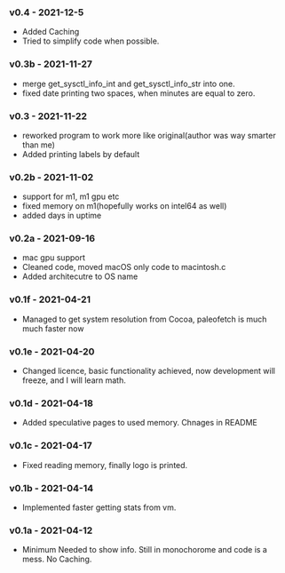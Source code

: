 ### v0.4 - 2021-12-5
* Added Caching
* Tried to simplify code when possible.

### v0.3b - 2021-11-27
* merge get_sysctl_info_int and get_sysctl_info_str into one.
* fixed date printing two spaces, when minutes are equal to zero.

### v0.3 - 2021-11-22
* reworked program to work more like original(author was way smarter than me)
* Added printing labels by default

### v0.2b - 2021-11-02
* support for m1, m1 gpu etc
* fixed memory on m1(hopefully works on intel64 as well)
* added days in uptime

### v0.2a - 2021-09-16
* mac gpu support
* Cleaned code, moved macOS only code to macintosh.c
* Added architecutre to OS name

### v0.1f - 2021-04-21
* Managed to get system resolution from Cocoa, paleofetch is much much faster now

### v0.1e - 2021-04-20
* Changed licence, basic functionality achieved, now development will freeze, and I will learn math.

### v0.1d - 2021-04-18
* Added speculative pages to used memory. Chnages in README

### v0.1c - 2021-04-17
* Fixed reading memory, finally logo is printed.

### v0.1b - 2021-04-14

* Implemented faster getting stats from vm.

### v0.1a - 2021-04-12
* Minimum Needed to show info. Still in monochorome and code is a mess. No Caching.
